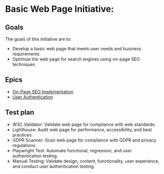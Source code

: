 # Basic Web Page Initiative: 
## Goals

The goals of this initiative are to:

-   Develop a basic web page that meets user needs and business requirements
-   Optimize the web page for search engines using on-page SEO techniques

## Epics
* [On-Page SEO Implementation](/documentation/templates/theme/initiatives/epics/SEO_EPIC.md)
* [User Authentication](/documentation/templates/theme/initiatives/epics/userAuthentication.md)
## Test plan
- W3C Validator: Validate web page for compliance with web standards.
- Lighthouse: Audit web page for performance, accessibility, and best practices.
- GDPR Scanner: Scan web page for compliance with GDPR and privacy regulations.
- Playwright Test: Automate functional, regression, and user authentication testing.
- Manual Testing: Validate design, content, functionality, user experience, and conduct user authentication testing.